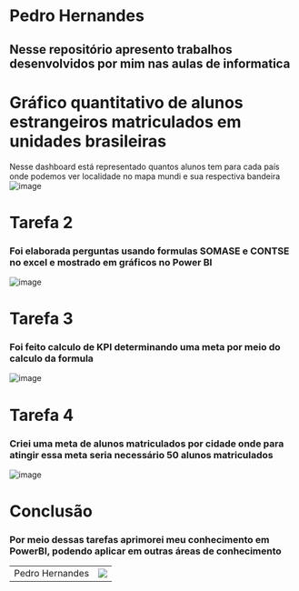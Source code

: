# Pedro Hernandes
## Nesse repositório apresento trabalhos desenvolvidos por mim nas aulas de informatica


# Gráfico quantitativo de alunos estrangeiros matriculados em unidades brasileiras
Nesse dashboard está representado quantos alunos tem para cada país onde podemos ver localidade no mapa mundi e sua respectiva bandeira
![image](https://github.com/user-attachments/assets/f4780e0b-c8fe-489d-a768-a58f8c07b04b)

# Tarefa 2
### Foi elaborada perguntas usando formulas SOMASE e CONTSE no excel e mostrado em gráficos no Power BI
![image](https://github.com/user-attachments/assets/465edc03-ee22-440b-91dc-4078f4863a0a)
#  Tarefa 3
### Foi feito calculo de KPI determinando uma meta por meio do calculo da formula
![image](https://github.com/user-attachments/assets/47ab6d8f-5269-4896-ba59-3129f6cbcb7f)

# Tarefa 4
### Criei uma meta de alunos matriculados por cidade onde para atingir essa meta seria necessário 50 alunos matriculados
![image](https://github.com/user-attachments/assets/30c182fb-545c-4a6f-a470-81f4d0d452ac)



#  Conclusão
### Por meio dessas tarefas aprimorei meu conhecimento em PowerBI, podendo aplicar em outras áreas de conhecimento

<table>
<td>Pedro Hernandes</td>
<td><a href="https://www.linkedin.com/in/pedro-hernandes-720486212?utm_source=share&utm_campaign=share_via&utm_content=profile&utm_medium=android_app" target="_blank"><img src="https://img.shields.io/badge/-LinkedIn-%230077B5?style=for-the-badge&logo=linkedin&logoColor=white" target="_blank"></a></td> 
</tr>
<table>
